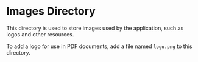 # Images Directory

This directory is used to store images used by the application, such as logos and other resources.

To add a logo for use in PDF documents, add a file named `logo.png` to this directory. 